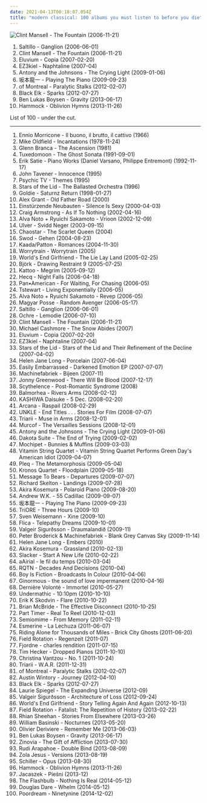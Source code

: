 ```yaml
---
date: 2021-04-13T00:18:07.054Z
title: "modern classical: 100 albums you must listen to before you die"
---
```

![Clint Mansell - The Fountain (2006-11-21)](http://coverartarchive.org/release/33abead4-3015-438f-9ea3-97f2cc5cb278/6074705469-500.jpg "Clint Mansell - The Fountain (2006-11-21)")
<ol class="albums">
<li data-cover="https://img.discogs.com/YKBuZi5tKmnnPPk83hQMeRvvsis=/fit-in/600x600/filters:strip_icc():format(jpeg):mode_rgb():quality(90)/discogs-images/R-654304-1170195233.jpeg.jpg" data-tags="trip-hop, downtempo" role="button">Saltillo - Ganglion (2006-06-01)</li>
<li data-cover="http://coverartarchive.org/release/33abead4-3015-438f-9ea3-97f2cc5cb278/6074705469-500.jpg" data-tags="soundtrack" role="button">Clint Mansell - The Fountain (2006-11-21)</li>
<li data-cover="http://coverartarchive.org/release/9e0b9b07-1ac0-44d8-96a4-1b22f77b4941/15895781349-500.jpg" data-tags="ambient" role="button">Eluvium - Copia (2007-02-20)</li>
<li data-cover="http://coverartarchive.org/release/6e9b4957-33eb-44c5-8745-71c3a7c9594a/8465355303-500.jpg" data-tags="modern classical" role="button">EZ3kiel - Naphtaline (2007-04)</li>
<li data-cover="http://coverartarchive.org/release/0c48ecde-bde3-4a26-9d55-edfd21555f62/9823776819-500.jpg" data-tags="alternative, 00s" role="button">Antony and the Johnsons - The Crying Light (2009-01-06)</li>
<li data-cover="http://coverartarchive.org/release/044fdea5-38f8-4c54-9f1b-e343c66f5410/24527462350-500.jpg" data-tags="soundtrack, japanese, ambient, modern classical" role="button">坂本龍一 - Playing The Piano (2009-09-23)</li>
<li data-cover="http://coverartarchive.org/release/22ace75c-a4a9-4893-bacc-082731288175/4110540965-500.jpg" data-tags="neo-psychedelia" role="button">of Montreal - Paralytic Stalks (2012-02-07)</li>
<li data-cover="http://coverartarchive.org/release/09391b51-7c9d-44b2-8e86-03fe36ba71ed/13775637323-500.jpg" data-tags="ambient, piano, atmospheric, melancholic, modern classical, dream music" role="button">Black Elk - Sparks (2012-07-27)</li>
<li data-cover="http://coverartarchive.org/release/5530b6d8-24ef-40c8-9e3a-5e8329c33ae5/13322786969-500.jpg" data-tags="ambient, modern classical" role="button">Ben Lukas Boysen - Gravity (2013-06-17)</li>
<li data-cover="http://coverartarchive.org/release/7fed2586-a409-441a-b2a3-d6ea1b3107ad/5766164959-500.jpg" data-tags="ambient, post-rock" role="button">Hammock - Oblivion Hymns (2013-11-26)</li>
</ol>
List of 100 - under the cut.
<!-- more -->

_________________

<ol class="albums">
<li data-cover="http://coverartarchive.org/release/5af6d025-940e-392c-95e9-e79cc6b774c1/24646040139-500.jpg" data-tags="soundtrack" role="button">
Ennio Morricone - Il buono, il brutto, il cattivo (1966)
</li>
<li data-cover="http://coverartarchive.org/release/deb43c81-3021-4795-a2d8-20cbe3a6ce11/4317227862-500.jpg" data-tags="instrumental, progressive rock" role="button">
Mike Oldfield - Incantations (1978-11-24)
</li>
<li data-cover="http://coverartarchive.org/release/711c455e-832f-3f72-80c0-19f8d561d778/18299122757-500.jpg" data-tags="no wave" role="button">
Glenn Branca - The Ascension (1981)
</li>
<li data-cover="http://coverartarchive.org/release/9ab5437e-becd-3f84-8e74-5da8158abd56/5067763409-500.jpg" data-tags="dark, atmospheric" role="button">
Tuxedomoon - The Ghost Sonata (1991-09-01)
</li>
<li data-cover="http://coverartarchive.org/release/a839ceca-92a8-4e58-a49d-779d9e5a95dd/5526820045-500.jpg" data-tags="classical, modern classical, impressionism" role="button">
Erik Satie - Piano Works (Daniel Varsano, Philippe Entremont) (1992-11-17)
</li>
<li data-cover="https://img.discogs.com/OM-oZTpG9mwM9Q1u2163eblC-vE=/fit-in/600x595/filters:strip_icc():format(jpeg):mode_rgb():quality(90)/discogs-images/R-3321591-1516671866-5134.jpeg.jpg" data-tags="classical, instrumental, minimalism, modern classical, tavener, alt-classical" role="button">
John Tavener - Innocence (1995)
</li>
<li data-cover="https://img.discogs.com/5tFWK1dJpY2ZIcNgu-cSgIDSaas=/fit-in/599x585/filters:strip_icc():format(jpeg):mode_rgb():quality(90)/discogs-images/R-3612914-1338297842-6035.jpeg.jpg" data-tags="ambient, industrial, modern classical, porn soundtrack" role="button">
Psychic TV - Themes (1995)
</li>
<li data-cover="http://coverartarchive.org/release/859acf52-fdaa-4755-ac35-289bffe2081e/4084262745-500.jpg" data-tags="ambient, drone" role="button">
Stars of the Lid - The Ballasted Orchestra (1996)
</li>
<li data-cover="http://coverartarchive.org/release/bd50be04-ab08-4468-b1a9-93fb05364bda/2610470476-500.jpg" data-tags="electronic, drum and bass, ffrr" role="button">
Goldie - Saturnz Return (1998-01-27)
</li>
<li data-cover="https://img.discogs.com/7mYJ5qEiikdRVu2qaGHCNo-WJE0=/fit-in/300x298/filters:strip_icc():format(jpeg):mode_rgb():quality(90)/discogs-images/R-10763112-1503867680-8263.jpeg.jpg" data-tags="instrumental, piano, composer, modern classical" role="button">
Alex Grant - Old Father Road (2000)
</li>
<li data-cover="http://coverartarchive.org/release/e0ceeda4-fa04-30f0-b511-75117b673c7d/5760657089-500.jpg" data-tags="experimental, industrial" role="button">
Einstürzende Neubauten - Silence Is Sexy (2000-04-03)
</li>
<li data-cover="http://coverartarchive.org/release/fa36d534-179e-4252-ab32-adb2d1f72b63/8613776753-500.jpg" data-tags="ambient" role="button">
Craig Armstrong - As If To Nothing (2002-04-16)
</li>
<li data-cover="http://coverartarchive.org/release/d8435025-4b43-4da9-bd8d-ad37748e0acf/13114830432-500.jpg" data-tags="minimal" role="button">
Alva Noto + Ryuichi Sakamoto - Vrioon (2002-12-09)
</li>
<li data-cover="http://coverartarchive.org/release/4fb19aa0-aff2-48ce-85b0-b767f67fd985/11228342652-500.jpg" data-tags="ambient" role="button">
Ulver - Svidd Neger (2003-09-15)
</li>
<li data-cover="http://coverartarchive.org/release/dedf0123-fc50-4d6d-bb1f-9f263529bc19/2872793496-500.jpg" data-tags="gothic, female vocals, symphonic, avantgarde dark neo classical" role="button">
Chaostar - The Scarlet Queen (2004)
</li>
<li data-cover="http://coverartarchive.org/release/5e760dec-67cc-40fe-a23c-8e08aa6137d3/19385157963-500.jpg" data-tags="piano, ambient" role="button">
Swod - Gehen (2004-08-23)
</li>
<li data-cover="http://coverartarchive.org/release/b34454dd-65b5-4ae9-8fc0-db1e843dc936/25898561406-500.jpg" data-tags="avant-garde, experimental" role="button">
Kaada/Patton - Romances (2004-11-30)
</li>
<li data-cover="https://img.discogs.com/t1nRmiD4zYBrl_mn5MJi1SWYFyk=/fit-in/570x558/filters:strip_icc():format(jpeg):mode_rgb():quality(90)/discogs-images/R-2857006-1304216761.jpeg.jpg" data-tags="ambient" role="button">
Worrytrain - Worrytrain (2005)
</li>
<li data-cover="http://coverartarchive.org/release/515c3a3c-05ec-4a16-8e1c-ca1a9ef34e02/6155875688-500.jpg" data-tags="experimental, ambient, post-rock" role="button">
World's End Girlfriend - The Lie Lay Land (2005-02-25)
</li>
<li data-cover="http://coverartarchive.org/release/22a23fb5-dad5-42d3-b90f-98a7834c0fae/8147320447-500.jpg" data-tags="soundtrack, experimental" role="button">
Björk - Drawing Restraint 9 (2005-07-25)
</li>
<li data-cover="http://coverartarchive.org/release/9c60ec57-acbd-4cce-ad37-71c9dc9ad856/2444586538-500.jpg" data-tags="idm" role="button">
Kattoo - Megrim (2005-09-12)
</li>
<li data-cover="http://coverartarchive.org/release/334c808e-4511-4f8f-87a9-6aa317bbb228/1703273677-500.jpg" data-tags="ambient, dark ambient" role="button">
Hecq - Night Falls (2006-04-18)
</li>
<li data-cover="http://coverartarchive.org/release/438bfd4e-8afe-445d-a9db-ec3474a1e24d/24502454763-500.jpg" data-tags="ambient" role="button">
Pan•American - For Waiting, For Chasing (2006-05)
</li>
<li data-cover="https://img.discogs.com/vxBYPVWASWKoRLxh0vAp1hM2vMU=/fit-in/600x600/filters:strip_icc():format(jpeg):mode_rgb():quality(90)/discogs-images/R-618510-1139171325.jpeg.jpg" data-tags="downtempo, idm" role="button">
Tstewart - Living Exponentially (2006-05)
</li>
<li data-cover="http://coverartarchive.org/release/3f45b308-e7ae-4c50-83a1-6816f72b3753/21243800624-500.jpg" data-tags="raster-noton, experimental, piano" role="button">
Alva Noto + Ryuichi Sakamoto - Revep (2006-05)
</li>
<li data-cover="http://coverartarchive.org/release/5755e2f6-6dcb-4482-9dc0-6180a416c6b2/11154388666-500.jpg" data-tags="post-rock" role="button">
Magyar Posse - Random Avenger (2006-05-17)
</li>
<li data-cover="https://img.discogs.com/YKBuZi5tKmnnPPk83hQMeRvvsis=/fit-in/600x600/filters:strip_icc():format(jpeg):mode_rgb():quality(90)/discogs-images/R-654304-1170195233.jpeg.jpg" data-tags="trip-hop, downtempo" role="button">
Saltillo - Ganglion (2006-06-01)
</li>
<li data-cover="http://coverartarchive.org/release/72a39b1b-d97f-425d-8c2c-8a4d894cb804/4467708993-500.jpg" data-tags="idm" role="button">
Ochre - Lemodie (2006-07-10)
</li>
<li data-cover="http://coverartarchive.org/release/33abead4-3015-438f-9ea3-97f2cc5cb278/6074705469-500.jpg" data-tags="soundtrack" role="button">
Clint Mansell - The Fountain (2006-11-21)
</li>
<li data-cover="http://coverartarchive.org/release/3b3ee7b7-a91e-4b70-bcc2-2669d1bf013d/16302212379-500.jpg" data-tags="classical, singer-songwriter" role="button">
Michael Cashmore - The Snow Abides (2007)
</li>
<li data-cover="http://coverartarchive.org/release/9e0b9b07-1ac0-44d8-96a4-1b22f77b4941/15895781349-500.jpg" data-tags="ambient" role="button">
Eluvium - Copia (2007-02-20)
</li>
<li data-cover="http://coverartarchive.org/release/6e9b4957-33eb-44c5-8745-71c3a7c9594a/8465355303-500.jpg" data-tags="modern classical" role="button">
EZ3kiel - Naphtaline (2007-04)
</li>
<li data-cover="https://img.discogs.com/mr7jkSHk6HA-v5SOFGaO9KBdejA=/fit-in/600x536/filters:strip_icc():format(jpeg):mode_rgb():quality(90)/discogs-images/R-940176-1175255015.jpeg.jpg" data-tags="ambient" role="button">
Stars of the Lid - Stars of the Lid and Their Refinement of the Decline (2007-04-02)
</li>
<li data-cover="https://img.discogs.com/JKO_2jpeaFzQnDGpJMZB22_KOtA=/fit-in/450x409/filters:strip_icc():format(jpeg):mode_rgb():quality(90)/discogs-images/R-1061290-1375123233-2586.jpeg.jpg" data-tags="instrumental, piano, new age" role="button">
Helen Jane Long - Porcelain (2007-06-04)
</li>
<li data-cover="https://img.discogs.com/FRrP4ikCzLGRABreXzxnSH62F-o=/fit-in/500x500/filters:strip_icc():format(jpeg):mode_rgb():quality(90)/discogs-images/R-1011884-1183969593.jpeg.jpg" data-tags="sphaerische sounds" role="button">
Easily Embarrassed - Darkened Emotion EP (2007-07-07)
</li>
<li data-cover="http://coverartarchive.org/release/b52f4256-0d02-460e-b2bd-50aafdebe08c/22373580081-500.jpg" data-tags="ambient, drone, modern classical" role="button">
Machinefabriek - Bijeen (2007-11)
</li>
<li data-cover="http://coverartarchive.org/release/51392bf7-adaf-4c93-8f81-4f49d09fea2d/8258208354-500.jpg" data-tags="soundtrack" role="button">
Jonny Greenwood - There Will Be Blood (2007-12-17)
</li>
<li data-cover="http://coverartarchive.org/release/cbaeff89-3791-409f-8ec1-6123c8247aef/7758231733-500.jpg" data-tags="neoclassical, ambient, dark ambient" role="button">
Scythelence - Post-Romantic Syndrome (2008)
</li>
<li data-cover="http://coverartarchive.org/release/7595a6c9-7ae5-4dc3-b9d1-c96f1a928f45/11979030393-500.jpg" data-tags="post-rock, piano, instrumental, ambient" role="button">
Balmorhea - Rivers Arms (2008-02-12)
</li>
<li data-cover="http://coverartarchive.org/release/42d0dac8-0dbd-4205-b33a-c52268c7aa2d/12903776661-500.jpg" data-tags="electronic" role="button">
KASHIWA Daisuke - 5 Dec. (2008-02-20)
</li>
<li data-cover="http://coverartarchive.org/release/bd609443-4c31-48fd-b1fe-8285eb8530d5/4860307885-500.jpg" data-tags="darkwave, neoclassical" role="button">
Arcana - Raspail (2008-02-29)
</li>
<li data-cover="http://coverartarchive.org/release/05c9c1aa-9b47-434c-9536-74fe56283bbc/25665078834-500.jpg" data-tags="electronic" role="button">
UNKLE - End Titles . . . Stories For Film (2008-07-07)
</li>
<li data-cover="https://img.discogs.com/-A8ZPivO_kiAlmrH-dtt7dvVv7g=/fit-in/600x603/filters:strip_icc():format(jpeg):mode_rgb():quality(90)/discogs-images/R-1540961-1239982667.jpeg.jpg" data-tags="martial industrial" role="button">
Triarii - Muse in Arms (2008-12-01)
</li>
<li data-cover="http://coverartarchive.org/release/d127ac52-bdae-45ed-94b4-b72e805e353f/13277500423-500.jpg" data-tags="electronic, classical, ambient, minimal, spooky, modern classical, minimalist" role="button">
Murcof - The Versailles Sessions (2008-12-01)
</li>
<li data-cover="http://coverartarchive.org/release/0c48ecde-bde3-4a26-9d55-edfd21555f62/9823776819-500.jpg" data-tags="alternative, 00s" role="button">
Antony and the Johnsons - The Crying Light (2009-01-06)
</li>
<li data-cover="https://img.discogs.com/oSZSAYcfuPgNH85uQH8DAZwczao=/fit-in/261x265/filters:strip_icc():format(jpeg):mode_rgb():quality(90)/discogs-images/R-1582598-1230080028.jpeg.jpg" data-tags="instrumental, ambient, melancholy, modern classical, autumn, boomkat, music for a sad road movie" role="button">
Dakota Suite - The End of Trying (2009-02-02)
</li>
<li data-cover="http://coverartarchive.org/release/6713de30-2203-4041-b4cf-7d9ce6a05303/5243893377-500.jpg" data-tags="experimental, acid jazz, krautrock, melodic, trip hop, glitchy, tribal, modern classical, cozy, daly city, mochipet, daedelus" role="button">
Mochipet - Bunnies & Muffins (2009-03-03)
</li>
<li data-cover="http://coverartarchive.org/release/394bda06-b2e6-4c9d-97fb-cbfe25fa8d9c/21433342876-500.jpg" data-tags="classical, chamber pop, cover, green day, modern classical, modern string quartet" role="button">
Vitamin String Quartet - Vitamin String Quartet Performs Green Day's American Idiot (2009-04-07)
</li>
<li data-cover="https://img.discogs.com/k-J0nndxZY1RqfXQ93OIMs_4JBs=/fit-in/600x604/filters:strip_icc():format(jpeg):mode_rgb():quality(90)/discogs-images/R-1735733-1270848999.jpeg.jpg" data-tags="experimental, downtempo, idm, glitch, ambient" role="button">
Pleq - The Metamorphosis (2009-05-04)
</li>
<li data-cover="http://coverartarchive.org/release/0b33ed2f-b1e1-43d1-82ad-a1e9f9f9c6bf/12063130383-500.jpg" data-tags="world, mind-blowing" role="button">
Kronos Quartet - Floodplain (2009-05-18)
</li>
<li data-cover="http://coverartarchive.org/release/2b9d907e-72ee-4420-82e9-daf39f19750f/6068721390-500.jpg" data-tags="post-rock, post rock, ambient" role="button">
Message To Bears - Departures (2009-07-07)
</li>
<li data-cover="http://coverartarchive.org/release/86867f3d-eb2b-4e2d-8431-129eb3be060f/11460798997-500.jpg" data-tags="ambient" role="button">
Richard Skelton - Landings (2009-07-28)
</li>
<li data-cover="http://coverartarchive.org/release/b361668a-2c27-49d1-9d76-d5ad374c789b/6674977315-500.jpg" data-tags="piano" role="button">
Akira Kosemura - Polaroid Piano (2009-08-20)
</li>
<li data-cover="https://img.discogs.com/dlr6nRx0-igodTqeXR7R51ZEFaQ=/fit-in/586x450/filters:strip_icc():format(jpeg):mode_rgb():quality(90)/discogs-images/R-2372809-1280221329.jpeg.jpg" data-tags="instrumental" role="button">
Andrew W.K. - 55 Cadillac (2009-09-07)
</li>
<li data-cover="http://coverartarchive.org/release/044fdea5-38f8-4c54-9f1b-e343c66f5410/24527462350-500.jpg" data-tags="soundtrack, japanese, ambient, modern classical" role="button">
坂本龍一 - Playing The Piano (2009-09-23)
</li>
<li data-cover="http://coverartarchive.org/release/c128ffe8-5808-3af9-af74-5bcda1c96b16/1827905959-500.jpg" data-tags="neofolk" role="button">
TriORE - Three Hours (2009-10)
</li>
<li data-cover="https://img.discogs.com/zz1tk6J1tJ7KXCuM12ulFcL40U4=/fit-in/600x450/filters:strip_icc():format(jpeg):mode_rgb():quality(90)/discogs-images/R-1983102-1256720385.jpeg.jpg" data-tags="modern classical" role="button">
Sven Weisemann - Xine (2009-10)
</li>
<li data-cover="http://coverartarchive.org/release/551c341c-1591-47c7-a9fa-599a27adb298/11408843592-500.jpg" data-tags="post-rock" role="button">
Flica - Telepathy Dreams (2009-10-01)
</li>
<li data-cover="https://img.discogs.com/e1jffuBQm07QIDbQa_WRYb9RkJA=/fit-in/350x350/filters:strip_icc():format(jpeg):mode_rgb():quality(90)/discogs-images/R-2034066-1274102133.jpeg.jpg" data-tags="neoclassical" role="button">
Valgeir Sigurðsson - Draumalandið (2009-11)
</li>
<li data-cover="https://via.placeholder.com/450" data-tags="ambient" role="button">
Peter Broderick & Machinefabriek - Blank Grey Canvas Sky (2009-11-14)
</li>
<li data-cover="https://img.discogs.com/AffOamM0gz7iZ0sywU7mJV5lfQQ=/fit-in/600x600/filters:strip_icc():format(jpeg):mode_rgb():quality(90)/discogs-images/R-3427586-1375123529-6908.jpeg.jpg" data-tags="instrumental, piano, new age, modern classical, fire and water" role="button">
Helen Jane Long - Embers (2010)
</li>
<li data-cover="https://img.discogs.com/ArFZZ3Ph2Ae1FrWRIOcGZeYFEiI=/fit-in/600x539/filters:strip_icc():format(jpeg):mode_rgb():quality(90)/discogs-images/R-2182655-1268480028.jpeg.jpg" data-tags="ambient" role="button">
Akira Kosemura - Grassland (2010-02-13)
</li>
<li data-cover="http://coverartarchive.org/release/088bf249-914d-4c0c-a2c0-6fc1f376385c/14160079625-500.jpg" data-tags="electronic, experimental, downtempo, atmospheric drum and bass, modern classical" role="button">
Slacker - Start A New Life (2010-02-22)
</li>
<li data-cover="http://coverartarchive.org/release/39e6b543-d83a-40f1-8a30-5faac85e68c2/1283887101-500.jpg" data-tags="instrumental, modern classical, minimalist, laridae" role="button">
aAirial - le fil du temps (2010-03-04)
</li>
<li data-cover="https://img.discogs.com/C2Cv1ugSZFxILd7HA7fUrWHVxiQ=/fit-in/376x376/filters:strip_icc():format(jpeg):mode_rgb():quality(90)/discogs-images/R-2359473-1279398577.jpeg.jpg" data-tags="modern classical" role="button">
RQTN - Decades And Decisions (2010-04)
</li>
<li data-cover="http://coverartarchive.org/release/8b470c8b-fa30-4efa-a37e-8067756ff397/2820384963-500.jpg" data-tags="electronic, ambient" role="button">
Boy Is Fiction - Broadcasts In Colour (2010-04-06)
</li>
<li data-cover="https://img.discogs.com/Fd1H9rE0idxLD-_NJIc1OZacLVk=/fit-in/600x600/filters:strip_icc():format(jpeg):mode_rgb():quality(90)/discogs-images/R-2092007-1266852666.jpeg.jpg" data-tags="ambient" role="button">
Ginormous - the sound of love impermanent (2010-04-16)
</li>
<li data-cover="http://coverartarchive.org/release/186c4170-8821-43de-97b1-7085c496a0bf/1952245791-500.jpg" data-tags="synthpop, militarism leads to homosexuality" role="button">
Dernière Volonté - Immortel (2010-05-27)
</li>
<li data-cover="http://coverartarchive.org/release/ad6db21d-fab9-4aaa-b6fc-a2f128821d4f/12017292267-500.jpg" data-tags="ambient, industrial, idm" role="button">
Undermathic - 10:10pm (2010-10-10)
</li>
<li data-cover="http://coverartarchive.org/release/00ca7263-cf2c-4d69-b674-8e59ae87e239/829557408-500.jpg" data-tags="modern classical, dark ambient, sonic pieces" role="button">
Erik K Skodvin - Flare (2010-10-22)
</li>
<li data-cover="https://img.discogs.com/Cqh9MCUyCi-rXMPs7VL_JL5pNio=/fit-in/450x450/filters:strip_icc():format(jpeg):mode_rgb():quality(90)/discogs-images/R-2503267-1287579921.jpeg.jpg" data-tags="kranky" role="button">
Brian McBride - The Effective Disconnect (2010-10-25)
</li>
<li data-cover="https://img.discogs.com/Qo4QI5pea63UMELNaPyPEPRWnb8=/fit-in/600x613/filters:strip_icc():format(jpeg):mode_rgb():quality(90)/discogs-images/R-2634606-1294280428.jpeg.jpg" data-tags="ambient, minimalism, modern classical, neofolk, emusic, electro-acoustic, bedroom music, empress, moteer, the remote viewer, lost tribe sound, aaron martin, heidi elva, scissors and sellotape, upward arrows" role="button">
Part Timer - Real To Reel (2010-12-03)
</li>
<li data-cover="https://img.discogs.com/6yU5FL4_BVOd_-c6D_Afo8omwwE=/fit-in/600x534/filters:strip_icc():format(jpeg):mode_rgb():quality(90)/discogs-images/R-2688290-1443728613-4793.jpeg.jpg" data-tags="electronic, ambient, downtempo, idm, modern classical" role="button">
Semiomime - From Memory (2011-02-11)
</li>
<li data-cover="https://img.discogs.com/Ceuamf6hVxQfVR0XWGp18Hckcls=/fit-in/600x598/filters:strip_icc():format(jpeg):mode_rgb():quality(90)/discogs-images/R-2916395-1455291507-5311.jpeg.jpg" data-tags="post-rock, chamber, chamber pop, modern classical, neoclassical, art pop" role="button">
Esmerine - La Lechuza (2011-06-07)
</li>
<li data-cover="https://img.discogs.com/ZPx5Y2GqChGJ1JckFCb2zvq4prI=/fit-in/600x600/filters:strip_icc():format(jpeg):mode_rgb():quality(90)/discogs-images/R-5802758-1403089387-9875.jpeg.jpg" data-tags="instrumental, experimental, post-rock, usa, piano, epic, experimental rock, minimal, instrumental rock, american, postrock, post rock, crossover, modern classical, american underground, netlabel, 10s, creative commons, free music, new jersey, america, new brunswick, electro-acoustic, chamber rock, weblabel, netaudio, netlabels, organic electronica, free albums, net labels music, free album, webaudio, bad panda, usa underground, weblabels" role="button">
Riding Alone for Thousands of Miles - Brick City Ghosts (2011-06-20)
</li>
<li data-cover="https://img.discogs.com/ICvHtNNtHkB2aVSveCs-s2zXKLM=/fit-in/180x180/filters:strip_icc():format(jpeg):mode_rgb():quality(90)/discogs-images/R-2977372-1310070273.jpeg.jpg" data-tags="ambient" role="button">
Field Rotation - Regenzeit (2011-07)
</li>
<li data-cover="http://coverartarchive.org/release/a1c60936-41ef-4354-892f-b3d21f0d479f/13421658089-500.jpg" data-tags="jazz, ambient, experimental, electro acoustic, modern classical, patriciancore" role="button">
Fjordne - charles rendition (2011-07-15)
</li>
<li data-cover="http://coverartarchive.org/release/566e1e78-5b72-45cc-81df-b1db543b67cd/16162039894-500.jpg" data-tags="ambient" role="button">
Tim Hecker - Dropped Pianos (2011-10-10)
</li>
<li data-cover="http://coverartarchive.org/release/c9d7d3a5-8a1c-4dca-ae90-b0cb2233a1ac/4800580340-500.jpg" data-tags="ambient" role="button">
Christina Vantzou - No. 1 (2011-10-24)
</li>
<li data-cover="http://coverartarchive.org/release/75b51048-d194-401c-8473-c8cc8b6fce4f/27953164430-500.jpg" data-tags="modern classical, martial industrial" role="button">
Triarii - W.A.R. (2011-12-31)
</li>
<li data-cover="http://coverartarchive.org/release/22ace75c-a4a9-4893-bacc-082731288175/4110540965-500.jpg" data-tags="neo-psychedelia" role="button">
of Montreal - Paralytic Stalks (2012-02-07)
</li>
<li data-cover="http://coverartarchive.org/release/da883948-946a-4e11-9001-ca6e41b07bde/7962040274-500.jpg" data-tags="soundtrack" role="button">
Austin Wintory - Journey (2012-04-10)
</li>
<li data-cover="http://coverartarchive.org/release/09391b51-7c9d-44b2-8e86-03fe36ba71ed/13775637323-500.jpg" data-tags="ambient, piano, atmospheric, melancholic, modern classical, dream music" role="button">
Black Elk - Sparks (2012-07-27)
</li>
<li data-cover="http://coverartarchive.org/release/2e4559c2-0370-4b88-8549-e9be7cce922a/27807360410-500.jpg" data-tags="electronic, minimal" role="button">
Laurie Spiegel - The Expanding Universe (2012-09)
</li>
<li data-cover="https://img.discogs.com/NX10pZDJ_YjhiTnzDJQkrMQTIrk=/fit-in/600x600/filters:strip_icc():format(jpeg):mode_rgb():quality(90)/discogs-images/R-3894497-1351975232-9440.jpeg.jpg" data-tags="ambient" role="button">
Valgeir Sigurðsson - Architecture of Loss (2012-09-24)
</li>
<li data-cover="http://coverartarchive.org/release/ee641e7e-07bc-4c47-925d-90cbaa3e4620/2590662996-500.jpg" data-tags="electronic, japanese, post-rock, cinematic, modern classical, experimental stuff i cannot put my finger on" role="button">
World's End Girlfriend - Story Telling Again And Again (2012-10-13)
</li>
<li data-cover="https://img.discogs.com/X_5t6P91Z4eYeRXHROOy3AUlvkg=/fit-in/600x600/filters:strip_icc():format(jpeg):mode_rgb():quality(90)/discogs-images/R-4295792-1361014724-3588.jpeg.jpg" data-tags="alternative, cinematic, atmospheric, melancholy, ethereal, modern classical" role="button">
Field Rotation - Fatalist: The Repetition of History (2013-02-22)
</li>
<li data-cover="http://coverartarchive.org/release/7c0a6825-b59e-4230-af33-811c687b2040/3676212067-500.jpg" data-tags="ambient" role="button">
Rhian Sheehan - Stories From Elsewhere (2013-03-26)
</li>
<li data-cover="http://coverartarchive.org/release/36c72aeb-76bb-4ea4-9922-f309fb8e7c6a/4187206696-500.jpg" data-tags="ambient" role="button">
William Basinski - Nocturnes (2013-05-20)
</li>
<li data-cover="http://coverartarchive.org/release/c8be7fa4-6d98-489c-a965-a9bc80ac9678/18105782211-500.jpg" data-tags="electronic, ambient, industrial, idm, glitch, modern classical, video game music" role="button">
Olivier Deriviere - Remember Me (2013-06-03)
</li>
<li data-cover="http://coverartarchive.org/release/5530b6d8-24ef-40c8-9e3a-5e8329c33ae5/13322786969-500.jpg" data-tags="ambient, modern classical" role="button">
Ben Lukas Boysen - Gravity (2013-06-17)
</li>
<li data-cover="http://coverartarchive.org/release/e5a2c11c-a4cc-4db0-9c40-92437090d55b/6316250193-500.jpg" data-tags="electronic, ambient" role="button">
Zinovia - The Gift of Affliction (2013-07-30)
</li>
<li data-cover="https://img.discogs.com/N2u0rXhlJyC1CWNMrxKDsSmXSt4=/fit-in/600x600/filters:strip_icc():format(jpeg):mode_rgb():quality(90)/discogs-images/R-4679906-1372010529-3862.jpeg.jpg" data-tags="acoustic, atmospheric, melancholy, ethereal, modern classical, cryptic, enigmatic" role="button">
Rudi Arapahoe - Double Bind (2013-08-09)
</li>
<li data-cover="https://img.discogs.com/VhSMhxPAX0ohlN01LrEVL1QdZBw=/fit-in/600x600/filters:strip_icc():format(jpeg):mode_rgb():quality(90)/discogs-images/R-5303874-1390141495-9498.jpeg.jpg" data-tags="experimental" role="button">
Zola Jesus - Versions (2013-08-19)
</li>
<li data-cover="http://coverartarchive.org/release/a10dd660-a6fe-4ce3-b5af-0ae0473ff368/5180113172-500.jpg" data-tags="electronic, female vocalists, modern classical, newage, psy, classical trance, general new age, new age and ambient, my new age, new age rythm, nice new age, new age fusion, new age influences, new age aesthetics, ambient classical, new age instrumental, new age favorites, new age collection, ethereal new age, chill new age, new age electronic, genre: new age, new age ambiant, orceastreal, schiller - opus 2014" role="button">
Schiller - Opus (2013-08-30)
</li>
<li data-cover="http://coverartarchive.org/release/7fed2586-a409-441a-b2a3-d6ea1b3107ad/5766164959-500.jpg" data-tags="ambient, post-rock" role="button">
Hammock - Oblivion Hymns (2013-11-26)
</li>
<li data-cover="http://coverartarchive.org/release/0b46e9bd-945f-437a-8c4b-382829230ef1/6756453221-500.jpg" data-tags="electroacoustic, modern classical" role="button">
Jacaszek - Pieśni (2013-12)
</li>
<li data-cover="https://img.discogs.com/h0Rv4f9xaa9sQDSbESwupQb3l88=/fit-in/600x214/filters:strip_icc():format(jpeg):mode_rgb():quality(90)/discogs-images/R-853570-1201954609.jpeg.jpg" data-tags="electronic" role="button">
The Flashbulb - Nothing Is Real (2014-05-12)
</li>
<li data-cover="http://coverartarchive.org/release/b4838124-d270-4197-ab51-4888f32a2cb6/6581521133-500.jpg" data-tags="singer-songwriter" role="button">
Douglas Dare - Whelm (2014-05-12)
</li>
<li data-cover="https://img.discogs.com/P-PeTy1oGiliJepKcIDGfnwG9Ao=/fit-in/600x600/filters:strip_icc():format(jpeg):mode_rgb():quality(90)/discogs-images/R-6370726-1417574503-6796.jpeg.jpg" data-tags="electronic, ambient, experimental, downtempo, idm, avant garde, breaks, modern classical" role="button">
Poordream - Ninetynine (2014-12-02)
</li>
</ol>